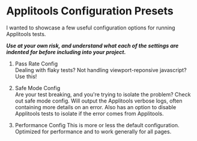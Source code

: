 # Applitools Configuration Presets

I wanted to showcase a few useful configuration options for running Applitools tests. 

***Use at your own risk, and understand what each of the settings are indented for before including into your project.***  

1. Pass Rate Config </br>
Dealing with flaky tests? Not handling viewport-reponsive javascript? Use this! 

2. Safe Mode Config </br>
Are your test breaking, and you're trying to isolate the problem? Check out safe mode config. Will output the Applitools verbose logs, often containing more details on an error. 
Also has an option to disable Applitools tests to isolate if the error comes from Applitools. 

3. Performance Config 
This is more or less the default configuration. Optimized for performance and to work generally for all pages. 


